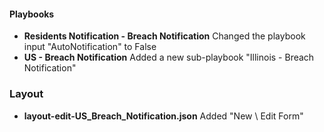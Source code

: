 
#### Playbooks
- __Residents Notification - Breach Notification__
Changed the playbook input "AutoNotification" to False
- __US - Breach Notification__
Added a new sub-playbook "Illinois - Breach Notification"


### Layout
- __layout-edit-US_Breach_Notification.json__
Added "New \ Edit Form"
